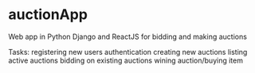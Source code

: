 # auctionApp
Web app in Python Django and ReactJS for bidding and making auctions 

Tasks:
registering new users 
authentication
creating new auctions 
listing active auctions 
bidding on existing auctions 
wining auction/buying item
